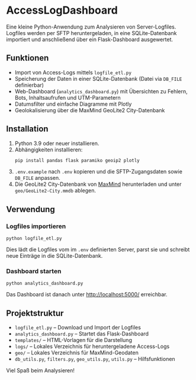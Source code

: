 # AccessLogDashboard

Eine kleine Python-Anwendung zum Analysieren von Server-Logfiles. 
Logfiles werden per SFTP heruntergeladen, in eine SQLite-Datenbank importiert
und anschließend über ein Flask-Dashboard ausgewertet.

## Funktionen

- Import von Access-Logs mittels `logfile_etl.py`
- Speicherung der Daten in einer SQLite-Datenbank (Datei via `DB_FILE` definierbar)
- Web-Dashboard (`analytics_dashboard.py`) mit Übersichten zu Fehlern,
  Bots, Inhaltsaufrufen und UTM-Parametern
- Datumsfilter und einfache Diagramme mit Plotly
- Geolokalisierung über die MaxMind GeoLite2 City-Datenbank

## Installation

1. Python 3.9 oder neuer installieren.
2. Abhängigkeiten installieren:
   ```bash
   pip install pandas flask paramiko geoip2 plotly
   ```
3. `.env.example` nach `.env` kopieren und die SFTP-Zugangsdaten sowie `DB_FILE` anpassen.
4. Die GeoLite2 City-Datenbank von [MaxMind](https://dev.maxmind.com/geoip/geolite2-free-geolocation-data)
   herunterladen und unter `geo/GeoLite2-City.mmdb` ablegen.

## Verwendung

### Logfiles importieren

```
python logfile_etl.py
```

Dies lädt die Logfiles vom im `.env` definierten Server, parst sie und
schreibt neue Einträge in die SQLite-Datenbank.

### Dashboard starten

```
python analytics_dashboard.py
```

Das Dashboard ist danach unter <http://localhost:5000/> erreichbar.

## Projektstruktur

- `logfile_etl.py` – Download und Import der Logfiles
- `analytics_dashboard.py` – Startet das Flask-Dashboard
- `templates/` – HTML-Vorlagen für die Darstellung
- `logs/` – Lokales Verzeichnis für heruntergeladene Access-Logs
- `geo/` – Lokales Verzeichnis für MaxMind-Geodaten
- `db_utils.py`, `filters.py`, `geo_utils.py`, `utils.py` – Hilfsfunktionen

Viel Spaß beim Analysieren!
